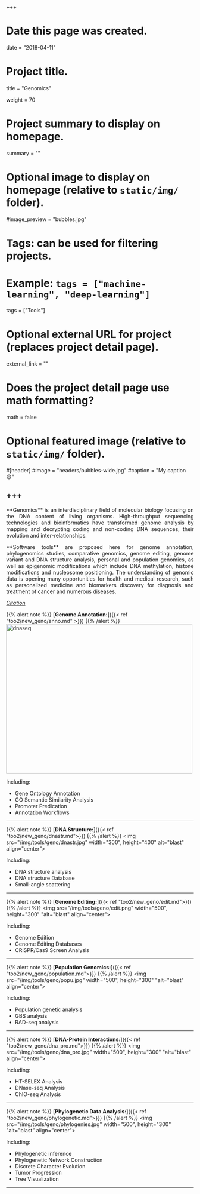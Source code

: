 +++
# Date this page was created.
date = "2018-04-11"

# Project title.
title = "Genomics"

weight = 70
# Project summary to display on homepage.
summary = ""

# Optional image to display on homepage (relative to `static/img/` folder).
#image_preview = "bubbles.jpg"

# Tags: can be used for filtering projects.
# Example: `tags = ["machine-learning", "deep-learning"]`
tags = ["Tools"]

# Optional external URL for project (replaces project detail page).
external_link = ""

# Does the project detail page use math formatting?
math = false

# Optional featured image (relative to `static/img/` folder).
#[header]
#image = "headers/bubbles-wide.jpg"
#caption = "My caption :smile:"


+++
---

<p align="justify">**Genomics** is an interdisciplinary field of molecular biology focusing on the DNA content of living organisms. High-throughput sequencing technologies and bioinformatics have transformed genome analysis by mapping and decrypting coding and non-coding DNA sequences, their evolution and inter-relationships. 

<p align="justify">**Software tools** are proposed here for genome annotation, phylogenomics studies, comparative genomics, genome editing, genome variant and DNA structure analysis, personal and population genomics, as well as epigenomic modifications which include DNA methylation, histone modifications and nucleosome positioning. The understanding of genomic data is opening many opportunities for health and medical research, such as personalized medicine and biomarkers discovery for diagnosis and treatment of cancer and numerous diseases. 

[*Citation*](https://omictools.com/genomics2-category)

{{% alert note %}}
[**Genome Annotation:**]({{< ref "too2/new_geno/anno.md" >}})
{{% /alert %}}
<img src="/img/tools/geno/anno.jpg" width="500" height="400" alt="dnaseq" align="center">
<p align="justify">Including:

* Gene Ontology Annotation
* GO Semantic Similarity Analysis
* Promoter Predication
* Annotation Workflows


---

{{% alert note %}}
[**DNA Structure:**]({{< ref "too2/new_geno/dnastr.md">}})
{{% /alert %}}
<img src="/img/tools/geno/dnastr.jpg" width="300", height="400" alt="blast" align="center">
<p align="justify">Including: 

* DNA structure analysis
* DNA structure Database
* Small-angle scattering

---

{{% alert note %}}
[**Genome Editing:**]({{< ref "too2/new_geno/edit.md">}})
{{% /alert %}}
<img src="/img/tools/geno/edit.png" width="500", height="300" "alt="blast" align="center">
<p align="justify">Including: 

* Genome Edition
* Genome Editing Databases
* CRISPR/Cas9 Screen Analysis

---

{{% alert note %}}
[**Population Genomics:**]({{< ref "too2/new_geno/population.md">}})
{{% /alert %}}
<img src="/img/tools/geno/popu.jpg" width="500", height="300" "alt="blast" align="center">
<p align="justify">Including: 

* Population genetic analysis
* GBS analysis
* RAD-seq analysis

---

{{% alert note %}}
[**DNA-Protein Interactions:**]({{< ref "too2/new_geno/dna_pro.md">}})
{{% /alert %}}
<img src="/img/tools/geno/dna_pro.jpg" width="500", height="300" "alt="blast" align="center">
<p align="justify">Including: 

* HT-SELEX Analysis
* DNase-seq Analysis
* ChIO-seq Analysis

---

{{% alert note %}}
[**Phylogenetic Data Analysis:**]({{< ref "too2/new_geno/phylogenetic.md">}})
{{% /alert %}}
<img src="/img/tools/geno/phylogenies.jpg" width="500", height="300" "alt="blast" align="center">
<p align="justify">Including: 

* Phylogenetic inference
* Phylogenetic Network Construction
* Discrete Character Evolution
* Tumor Progression
* Tree Visualization

---